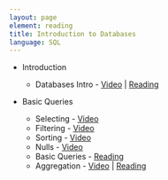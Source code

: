 ```yaml
---
layout: page
element: reading
title: Introduction to Databases
language: SQL
---
```


* Introduction

  * Databases Intro - [Video](https://www.youtube.com/watch?v=kaKa6N9lEG8) \| [Reading](http://www.datacarpentry.org/sql-ecology-lesson/00-sql-introduction/)

* Basic Queries

  * Selecting - [Video](https://www.youtube.com/watch?v=Gua3FpRzLdQ)
  * Filtering - [Video](https://www.youtube.com/watch?v=c3hoWxukrPE)
  * Sorting - [Video](https://www.youtube.com/watch?v=rNwwdijxxKs)
  * Nulls - [Video](https://www.youtube.com/watch?v=KLugfNdGNFw)
  * Basic Queries - [Reading](http://www.datacarpentry.org/sql-ecology-lesson//01-sql-basic-queries.html)
  * Aggregation - [Video](https://www.youtube.com/watch?v=ZjuL-pfkUOA) \| [Reading](http://www.datacarpentry.org/sql-ecology-lesson//02-sql-aggregation.html)
